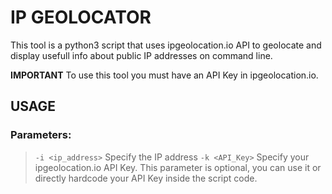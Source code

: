 # IP GEOLOCATOR

This tool is a python3 script that uses ipgeolocation.io API to geolocate and display usefull info about public IP addresses on command line.

**IMPORTANT** To use this tool you must have an API Key in ipgeolocation.io.

## USAGE

### Parameters:

> `-i <ip_address>` Specify the IP address
> `-k <API_Key>` Specify your ipgeolocation.io API Key. This parameter is optional, you can use it or directly hardcode your API Key inside the script code.